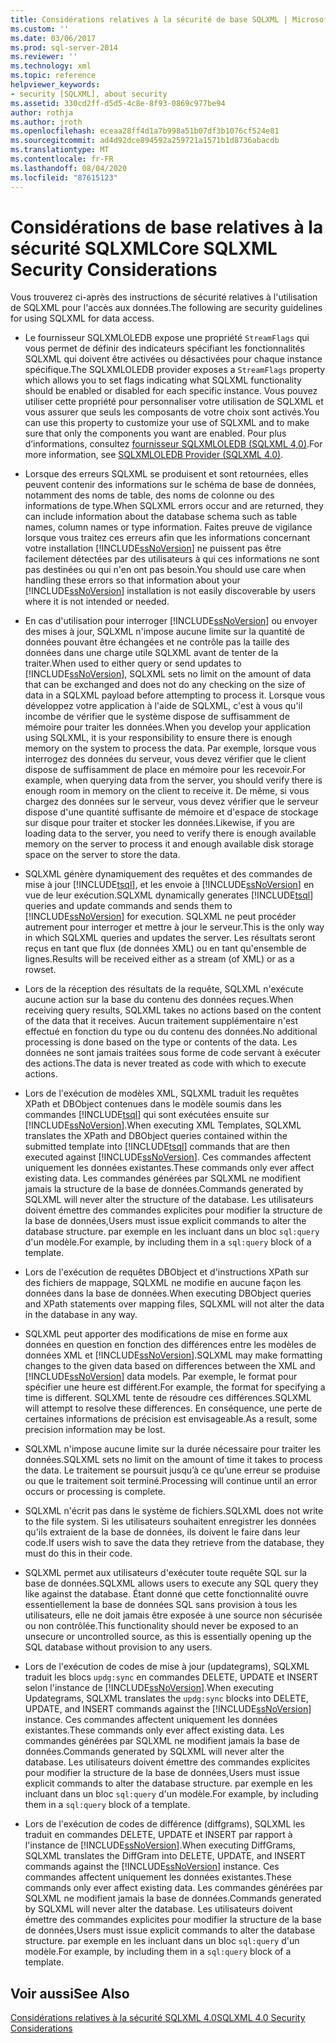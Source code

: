 ```yaml
---
title: Considérations relatives à la sécurité de base SQLXML | Microsoft Docs
ms.custom: ''
ms.date: 03/06/2017
ms.prod: sql-server-2014
ms.reviewer: ''
ms.technology: xml
ms.topic: reference
helpviewer_keywords:
- security [SQLXML], about security
ms.assetid: 330cd2ff-d5d5-4c8e-8f93-0869c977be94
author: rothja
ms.author: jroth
ms.openlocfilehash: eceaa28ff4d1a7b998a51b07df3b1076cf524e81
ms.sourcegitcommit: ad4d92dce894592a259721a1571b1d8736abacdb
ms.translationtype: MT
ms.contentlocale: fr-FR
ms.lasthandoff: 08/04/2020
ms.locfileid: "87615123"
---
```

# <a name="core-sqlxml-security-considerations"></a><span data-ttu-id="f7903-102">Considérations de base relatives à la sécurité SQLXML</span><span class="sxs-lookup"><span data-stu-id="f7903-102">Core SQLXML Security Considerations</span></span>
  <span data-ttu-id="f7903-103">Vous trouverez ci-après des instructions de sécurité relatives à l'utilisation de SQLXML pour l'accès aux données.</span><span class="sxs-lookup"><span data-stu-id="f7903-103">The following are security guidelines for using SQLXML for data access.</span></span>  
  
-   <span data-ttu-id="f7903-104">Le fournisseur SQLXMLOLEDB expose une propriété `StreamFlags` qui vous permet de définir des indicateurs spécifiant les fonctionnalités SQLXML qui doivent être activées ou désactivées pour chaque instance spécifique.</span><span class="sxs-lookup"><span data-stu-id="f7903-104">The SQLXMLOLEDB provider exposes a `StreamFlags` property which allows you to set flags indicating what SQLXML functionality should be enabled or disabled for each specific instance.</span></span> <span data-ttu-id="f7903-105">Vous pouvez utiliser cette propriété pour personnaliser votre utilisation de SQLXML et vous assurer que seuls les composants de votre choix sont activés.</span><span class="sxs-lookup"><span data-stu-id="f7903-105">You can use this property to customize your use of SQLXML and to make sure that only the components you want are enabled.</span></span> <span data-ttu-id="f7903-106">Pour plus d’informations, consultez [fournisseur SQLXMLOLEDB &#40;SQLXML 4,0&#41;](../../../database-engine/dev-guide/sqlxmloledb-provider-sqlxml-4-0.md).</span><span class="sxs-lookup"><span data-stu-id="f7903-106">For more information, see [SQLXMLOLEDB Provider &#40;SQLXML 4.0&#41;](../../../database-engine/dev-guide/sqlxmloledb-provider-sqlxml-4-0.md).</span></span>  
  
-   <span data-ttu-id="f7903-107">Lorsque des erreurs SQLXML se produisent et sont retournées, elles peuvent contenir des informations sur le schéma de base de données, notamment des noms de table, des noms de colonne ou des informations de type.</span><span class="sxs-lookup"><span data-stu-id="f7903-107">When SQLXML errors occur and are returned, they can include information about the database schema such as table names, column names or type information.</span></span> <span data-ttu-id="f7903-108">Faites preuve de vigilance lorsque vous traitez ces erreurs afin que les informations concernant votre installation [!INCLUDE[ssNoVersion](../../../includes/ssnoversion-md.md)] ne puissent pas être facilement détectées par des utilisateurs à qui ces informations ne sont pas destinées ou qui n'en ont pas besoin.</span><span class="sxs-lookup"><span data-stu-id="f7903-108">You should use care when handling these errors so that information about your [!INCLUDE[ssNoVersion](../../../includes/ssnoversion-md.md)] installation is not easily discoverable by users where it is not intended or needed.</span></span>  
  
-   <span data-ttu-id="f7903-109">En cas d'utilisation pour interroger [!INCLUDE[ssNoVersion](../../../includes/ssnoversion-md.md)] ou envoyer des mises à jour, SQLXML n'impose aucune limite sur la quantité de données pouvant être échangées et ne contrôle pas la taille des données dans une charge utile SQLXML avant de tenter de la traiter.</span><span class="sxs-lookup"><span data-stu-id="f7903-109">When used to either query or send updates to [!INCLUDE[ssNoVersion](../../../includes/ssnoversion-md.md)], SQLXML sets no limit on the amount of data that can be exchanged and does not do any checking on the size of data in a SQLXML payload before attempting to process it.</span></span> <span data-ttu-id="f7903-110">Lorsque vous développez votre application à l'aide de SQLXML, c'est à vous qu'il incombe de vérifier que le système dispose de suffisamment de mémoire pour traiter les données.</span><span class="sxs-lookup"><span data-stu-id="f7903-110">When you develop your application using SQLXML, it is your responsibility to ensure there is enough memory on the system to process the data.</span></span> <span data-ttu-id="f7903-111">Par exemple, lorsque vous interrogez des données du serveur, vous devez vérifier que le client dispose de suffisamment de place en mémoire pour les recevoir.</span><span class="sxs-lookup"><span data-stu-id="f7903-111">For example, when querying data from the server, you should verify there is enough room in memory on the client to receive it.</span></span> <span data-ttu-id="f7903-112">De même, si vous chargez des données sur le serveur, vous devez vérifier que le serveur dispose d'une quantité suffisante de mémoire et d'espace de stockage sur disque pour traiter et stocker les données.</span><span class="sxs-lookup"><span data-stu-id="f7903-112">Likewise, if you are loading data to the server, you need to verify there is enough available memory on the server to process it and enough available disk storage space on the server to store the data.</span></span>  
  
-   <span data-ttu-id="f7903-113">SQLXML génère dynamiquement des requêtes et des commandes de mise à jour [!INCLUDE[tsql](../../../includes/tsql-md.md)], et les envoie à [!INCLUDE[ssNoVersion](../../../includes/ssnoversion-md.md)] en vue de leur exécution.</span><span class="sxs-lookup"><span data-stu-id="f7903-113">SQLXML dynamically generates [!INCLUDE[tsql](../../../includes/tsql-md.md)] queries and update commands and sends them to [!INCLUDE[ssNoVersion](../../../includes/ssnoversion-md.md)] for execution.</span></span> <span data-ttu-id="f7903-114">SQLXML ne peut procéder autrement pour interroger et mettre à jour le serveur.</span><span class="sxs-lookup"><span data-stu-id="f7903-114">This is the only way in which SQLXML queries and updates the server.</span></span> <span data-ttu-id="f7903-115">Les résultats seront reçus en tant que flux (de données XML) ou en tant qu'ensemble de lignes.</span><span class="sxs-lookup"><span data-stu-id="f7903-115">Results will be received either as a stream (of XML) or as a rowset.</span></span>  
  
-   <span data-ttu-id="f7903-116">Lors de la réception des résultats de la requête, SQLXML n'exécute aucune action sur la base du contenu des données reçues.</span><span class="sxs-lookup"><span data-stu-id="f7903-116">When receiving query results, SQLXML takes no actions based on the content of the data that it receives.</span></span> <span data-ttu-id="f7903-117">Aucun traitement supplémentaire n'est effectué en fonction du type ou du contenu des données.</span><span class="sxs-lookup"><span data-stu-id="f7903-117">No additional processing is done based on the type or contents of the data.</span></span> <span data-ttu-id="f7903-118">Les données ne sont jamais traitées sous forme de code servant à exécuter des actions.</span><span class="sxs-lookup"><span data-stu-id="f7903-118">The data is never treated as code with which to execute actions.</span></span>  
  
-   <span data-ttu-id="f7903-119">Lors de l'exécution de modèles XML, SQLXML traduit les requêtes XPath et DBObject contenues dans le modèle soumis dans les commandes [!INCLUDE[tsql](../../../includes/tsql-md.md)] qui sont exécutées ensuite sur [!INCLUDE[ssNoVersion](../../../includes/ssnoversion-md.md)].</span><span class="sxs-lookup"><span data-stu-id="f7903-119">When executing XML Templates, SQLXML translates the XPath and DBObject queries contained within the submitted template into [!INCLUDE[tsql](../../../includes/tsql-md.md)] commands that are then executed against [!INCLUDE[ssNoVersion](../../../includes/ssnoversion-md.md)].</span></span> <span data-ttu-id="f7903-120">Ces commandes affectent uniquement les données existantes.</span><span class="sxs-lookup"><span data-stu-id="f7903-120">These commands only ever affect existing data.</span></span> <span data-ttu-id="f7903-121">Les commandes générées par SQLXML ne modifient jamais la structure de la base de données.</span><span class="sxs-lookup"><span data-stu-id="f7903-121">Commands generated by SQLXML will never alter the structure of the database.</span></span> <span data-ttu-id="f7903-122">Les utilisateurs doivent émettre des commandes explicites pour modifier la structure de la base de données,</span><span class="sxs-lookup"><span data-stu-id="f7903-122">Users must issue explicit commands to alter the database structure.</span></span> <span data-ttu-id="f7903-123">par exemple en les incluant dans un bloc `sql:query` d'un modèle.</span><span class="sxs-lookup"><span data-stu-id="f7903-123">For example, by including them in a `sql:query` block of a template.</span></span>  
  
-   <span data-ttu-id="f7903-124">Lors de l'exécution de requêtes DBObject et d'instructions XPath sur des fichiers de mappage, SQLXML ne modifie en aucune façon les données dans la base de données.</span><span class="sxs-lookup"><span data-stu-id="f7903-124">When executing DBObject queries and XPath statements over mapping files, SQLXML will not alter the data in the database in any way.</span></span>  
  
-   <span data-ttu-id="f7903-125">SQLXML peut apporter des modifications de mise en forme aux données en question en fonction des différences entre les modèles de données XML et [!INCLUDE[ssNoVersion](../../../includes/ssnoversion-md.md)].</span><span class="sxs-lookup"><span data-stu-id="f7903-125">SQLXML may make formatting changes to the given data based on differences between the XML and [!INCLUDE[ssNoVersion](../../../includes/ssnoversion-md.md)] data models.</span></span> <span data-ttu-id="f7903-126">Par exemple, le format pour spécifier une heure est différent.</span><span class="sxs-lookup"><span data-stu-id="f7903-126">For example, the format for specifying a time is different.</span></span> <span data-ttu-id="f7903-127">SQLXML tente de résoudre ces différences.</span><span class="sxs-lookup"><span data-stu-id="f7903-127">SQLXML will attempt to resolve these differences.</span></span> <span data-ttu-id="f7903-128">En conséquence, une perte de certaines informations de précision est envisageable.</span><span class="sxs-lookup"><span data-stu-id="f7903-128">As a result, some precision information may be lost.</span></span>  
  
-   <span data-ttu-id="f7903-129">SQLXML n'impose aucune limite sur la durée nécessaire pour traiter les données.</span><span class="sxs-lookup"><span data-stu-id="f7903-129">SQLXML sets no limit on the amount of time it takes to process the data.</span></span> <span data-ttu-id="f7903-130">Le traitement se poursuit jusqu’à ce qu’une erreur se produise ou que le traitement soit terminé.</span><span class="sxs-lookup"><span data-stu-id="f7903-130">Processing will continue until an error occurs or processing is complete.</span></span>  
  
-   <span data-ttu-id="f7903-131">SQLXML n'écrit pas dans le système de fichiers.</span><span class="sxs-lookup"><span data-stu-id="f7903-131">SQLXML does not write to the file system.</span></span> <span data-ttu-id="f7903-132">Si les utilisateurs souhaitent enregistrer les données qu'ils extraient de la base de données, ils doivent le faire dans leur code.</span><span class="sxs-lookup"><span data-stu-id="f7903-132">If users wish to save the data they retrieve from the database, they must do this in their code.</span></span>  
  
-   <span data-ttu-id="f7903-133">SQLXML permet aux utilisateurs d'exécuter toute requête SQL sur la base de données.</span><span class="sxs-lookup"><span data-stu-id="f7903-133">SQLXML allows users to execute any SQL query they like against the database.</span></span> <span data-ttu-id="f7903-134">Étant donné que cette fonctionnalité ouvre essentiellement la base de données SQL sans provision à tous les utilisateurs, elle ne doit jamais être exposée à une source non sécurisée ou non contrôlée.</span><span class="sxs-lookup"><span data-stu-id="f7903-134">This functionality should never be exposed to an unsecure or uncontrolled source, as this is essentially opening up the SQL database without provision to any users.</span></span>  
  
-   <span data-ttu-id="f7903-135">Lors de l'exécution de codes de mise à jour (updategrams), SQLXML traduit les blocs `updg:sync` en commandes DELETE, UPDATE et INSERT selon l'instance de [!INCLUDE[ssNoVersion](../../../includes/ssnoversion-md.md)].</span><span class="sxs-lookup"><span data-stu-id="f7903-135">When executing Updategrams, SQLXML translates the `updg:sync` blocks into DELETE, UPDATE, and INSERT commands against the [!INCLUDE[ssNoVersion](../../../includes/ssnoversion-md.md)] instance.</span></span> <span data-ttu-id="f7903-136">Ces commandes affectent uniquement les données existantes.</span><span class="sxs-lookup"><span data-stu-id="f7903-136">These commands only ever affect existing data.</span></span> <span data-ttu-id="f7903-137">Les commandes générées par SQLXML ne modifient jamais la base de données.</span><span class="sxs-lookup"><span data-stu-id="f7903-137">Commands generated by SQLXML will never alter the database.</span></span> <span data-ttu-id="f7903-138">Les utilisateurs doivent émettre des commandes explicites pour modifier la structure de la base de données,</span><span class="sxs-lookup"><span data-stu-id="f7903-138">Users must issue explicit commands to alter the database structure.</span></span> <span data-ttu-id="f7903-139">par exemple en les incluant dans un bloc `sql:query` d'un modèle.</span><span class="sxs-lookup"><span data-stu-id="f7903-139">For example, by including them in a `sql:query` block of a template.</span></span>  
  
-   <span data-ttu-id="f7903-140">Lors de l'exécution de codes de différence (diffgrams), SQLXML les traduit en commandes DELETE, UPDATE et INSERT par rapport à l'instance de [!INCLUDE[ssNoVersion](../../../includes/ssnoversion-md.md)].</span><span class="sxs-lookup"><span data-stu-id="f7903-140">When executing DiffGrams, SQLXML translates the DiffGram into DELETE, UPDATE, and INSERT commands against the [!INCLUDE[ssNoVersion](../../../includes/ssnoversion-md.md)] instance.</span></span> <span data-ttu-id="f7903-141">Ces commandes affectent uniquement les données existantes.</span><span class="sxs-lookup"><span data-stu-id="f7903-141">These commands only ever affect existing data.</span></span> <span data-ttu-id="f7903-142">Les commandes générées par SQLXML ne modifient jamais la base de données.</span><span class="sxs-lookup"><span data-stu-id="f7903-142">Commands generated by SQLXML will never alter the database.</span></span> <span data-ttu-id="f7903-143">Les utilisateurs doivent émettre des commandes explicites pour modifier la structure de la base de données,</span><span class="sxs-lookup"><span data-stu-id="f7903-143">Users must issue explicit commands to alter the database structure.</span></span> <span data-ttu-id="f7903-144">par exemple en les incluant dans un bloc `sql:query` d'un modèle.</span><span class="sxs-lookup"><span data-stu-id="f7903-144">For example, by including them in a `sql:query` block of a template.</span></span>  
  
## <a name="see-also"></a><span data-ttu-id="f7903-145">Voir aussi</span><span class="sxs-lookup"><span data-stu-id="f7903-145">See Also</span></span>  
 [<span data-ttu-id="f7903-146">Considérations relatives à la sécurité SQLXML 4.0</span><span class="sxs-lookup"><span data-stu-id="f7903-146">SQLXML 4.0 Security Considerations</span></span>](sqlxml-4-0-security-considerations.md)  
  
  
